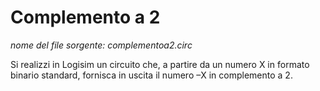 # Complemento a 2

*nome del file sorgente: complementoa2.circ*

Si realizzi in Logisim un circuito che, a partire da un numero X in formato binario standard, fornisca in uscita il numero –X in complemento a 2.
